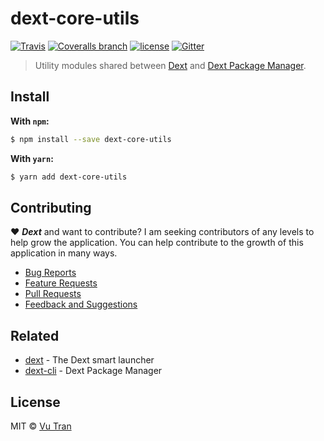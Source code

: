 # dext-core-utils

[![Travis](https://img.shields.io/travis/vutran/dext-core-utils/develop.svg?maxAge=2592000&style=flat-square)](https://travis-ci.org/vutran/dext-core-utils) [![Coveralls branch](https://img.shields.io/coveralls/vutran/dext-core-utils/develop.svg?maxAge=2592000&style=flat-square)](https://coveralls.io/github/vutran/dext-core-utils) [![license](https://img.shields.io/github/license/vutran/dext-core-utils.svg?maxAge=2592000&style=flat-square)](LICENSE) [![Gitter](https://img.shields.io/gitter/room/nwjs/nw.js.svg?style=flat-square)](https://gitter.im/dext-app/Lobby)

> Utility modules shared between [Dext](https://github.com/DextApp/dext) and [Dext Package Manager](https://github.com/DextApp/dext-cli).

## Install

**With `npm`:**

```bash
$ npm install --save dext-core-utils
```

**With `yarn`:**

```bash
$ yarn add dext-core-utils
```

## Contributing

♥ **_Dext_** and want to contribute? I am seeking contributors of any levels to help grow the application. You can help contribute to the growth of this application in many ways.

* [Bug Reports](CONTRIBUTING.md#bug-reports)
* [Feature Requests](CONTRIBUTING.md#feature-requests)
* [Pull Requests](CONTRIBUTING.md#pull-requests)
* [Feedback and Suggestions](CONTRIBUTING.md#feedback-and-suggestions)

## Related

* [dext](https://github.com/DextApp/dext) - The Dext smart launcher
* [dext-cli](https://github.com/DextApp/dext-cli) - Dext Package Manager

## License

MIT © [Vu Tran](https://github.com/vutran/)
